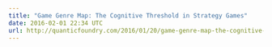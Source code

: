 ```yaml
---
title: "Game Genre Map: The Cognitive Threshold in Strategy Games"
date: 2016-02-01 22:34 UTC
url: http://quanticfoundry.com/2016/01/20/game-genre-map-the-cognitive-threshold-in-strategy-games/
---
```


